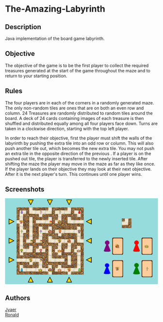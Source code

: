# The-Amazing-Labyrinth


## Description
Java implementation of the board game labyrinth.

## Objective
The objective of the game is to be the first player to collect the required treasures generated at the start of the game throughout the maze and to return to your starting position. 

## Rules
The four players are in each of the corners in a randomly generated maze. The only non-random tiles are ones that are on both an even row and column. 24 Treasures are randomly distributed to random tiles around the board. A deck of 24 cards containing images of each treasure is then shuffled and distributed equally among all four players face down. Turns are taken in a clockwise direction, starting with the top left player. 

In order to reach their objective, first the player must shift the walls of the labyrinth by pushing the extra tile into an odd row or column. This will also push another tile out, which becomes the new extra tile. You may not push an extra tile in the opposite direction of the previous . If a player is on the pushed out tile, the player is transferred to the newly inserted tile.  After shifting the maze the player may move in the maze as far as they like once. If the player lands on their objective they may look at their next objective. After it is the next player's turn. This continues until one player wins. 

## Screenshots
![main game](/src/resources/screenshots/mainGame.png)

## Authors
[Jyaer](https://github.com/Jyaer) <br/>
[Ronald](https://github.com/ronaldsin) <br/>

